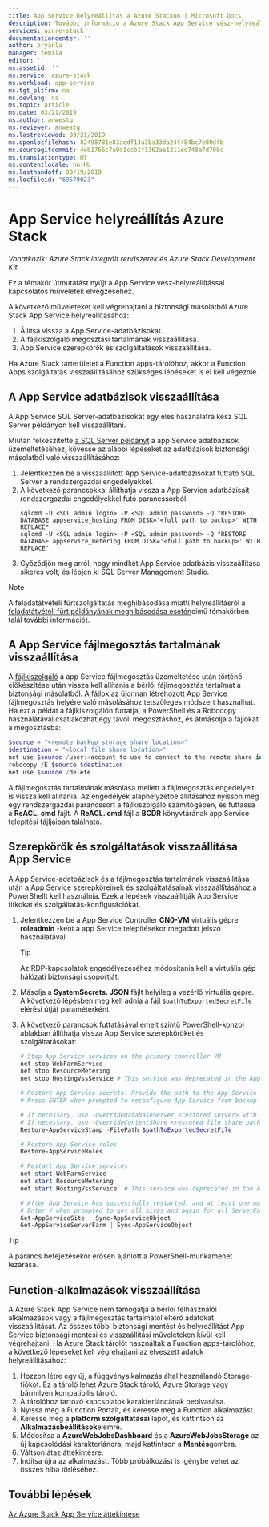 ```yaml
---
title: App Service helyreállítás a Azure Stackon | Microsoft Docs
description: További információ a Azure Stack App Service vész-helyreállításáról.
services: azure-stack
documentationcenter: ''
author: bryanla
manager: femila
editor: ''
ms.assetid: ''
ms.service: azure-stack
ms.workload: app-service
ms.tgt_pltfrm: na
ms.devlang: na
ms.topic: article
ms.date: 03/21/2019
ms.author: anwestg
ms.reviewer: anwestg
ms.lastreviewed: 03/21/2019
ms.openlocfilehash: 82498781e83aedf13a3ba33da24f484bc7e80d4b
ms.sourcegitcommit: 4eb1766c7a9d1ccb1f1362ae1211ec748a7d708c
ms.translationtype: MT
ms.contentlocale: hu-HU
ms.lasthandoff: 08/19/2019
ms.locfileid: "69579023"
---
```

# <a name="app-service-recovery-on-azure-stack"></a>App Service helyreállítás Azure Stack

*Vonatkozik: Azure Stack integrált rendszerek és Azure Stack Development Kit*  

Ez a témakör útmutatást nyújt a App Service vész-helyreállítással kapcsolatos műveletek elvégzéséhez.

A következő műveleteket kell végrehajtani a biztonsági másolatból Azure Stack App Service helyreállításához:
1. Állítsa vissza a App Service-adatbázisokat.
2. A fájlkiszolgáló megosztási tartalmának visszaállítása.
3. App Service szerepkörök és szolgáltatások visszaállítása.

Ha Azure Stack tárterületet a Function apps-tárolóhoz, akkor a Function Apps szolgáltatás visszaállításához szükséges lépéseket is el kell végeznie.

## <a name="restore-the-app-service-databases"></a>A App Service adatbázisok visszaállítása
A App Service SQL Server-adatbázisokat egy éles használatra kész SQL Server példányon kell visszaállítani. 

Miután felkészítette [a SQL Server példányt](azure-stack-app-service-before-you-get-started.md#prepare-the-sql-server-instance) a app Service adatbázisok üzemeltetéséhez, kövesse az alábbi lépéseket az adatbázisok biztonsági másolatból való visszaállításához:

1. Jelentkezzen be a visszaállított App Service-adatbázisokat futtató SQL Server a rendszergazdai engedélyekkel.
2. A következő parancsokkal állíthatja vissza a App Service adatbázisait rendszergazdai engedélyekkel futó parancssorból:
    ```dos
    sqlcmd -U <SQL admin login> -P <SQL admin password> -Q "RESTORE DATABASE appservice_hosting FROM DISK='<full path to backup>' WITH REPLACE"
    sqlcmd -U <SQL admin login> -P <SQL admin password> -Q "RESTORE DATABASE appservice_metering FROM DISK='<full path to backup>' WITH REPLACE"
    ```
3. Győződjön meg arról, hogy mindkét App Service adatbázis visszaállítása sikeres volt, és lépjen ki SQL Server Management Studio.

> [!NOTE]
> A feladatátvételi fürtszolgáltatás meghibásodása miatti helyreállításról a [feladatátvételi fürt példányának meghibásodása esetén](https://docs.microsoft.com/sql/sql-server/failover-clusters/windows/recover-from-failover-cluster-instance-failure?view=sql-server-2017)című témakörben talál további információt. 

## <a name="restore-the-app-service-file-share-content"></a>A App Service fájlmegosztás tartalmának visszaállítása
A [fájlkiszolgáló](azure-stack-app-service-before-you-get-started.md#prepare-the-file-server) a app Service fájlmegosztás üzemeltetése után történő előkészítése után vissza kell állítania a bérlői fájlmegosztás tartalmát a biztonsági másolatból. A fájlok az újonnan létrehozott App Service fájlmegosztás helyére való másolásához tetszőleges módszert használhat. Ha ezt a példát a fájlkiszolgálón futtatja, a PowerShell és a Robocopy használatával csatlakozhat egy távoli megosztáshoz, és átmásolja a fájlokat a megosztásba:

```powershell
$source = "<remote backup storage share location>"
$destination = "<local file share location>"
net use $source /user:<account to use to connect to the remote share in the format of domain\username> *
robocopy /E $source $destination
net use $source /delete
```

A fájlmegosztás tartalmának másolása mellett a fájlmegosztás engedélyeit is vissza kell állítania. Az engedélyek alaphelyzetbe állításához nyisson meg egy rendszergazdai parancssort a fájlkiszolgáló számítógépen, és futtassa a **ReACL. cmd** fájlt. A **ReACL. cmd** fájl a **BCDR** könyvtárának app Service telepítési fájljaiban található.

## <a name="restore-app-service-roles-and-services"></a>Szerepkörök és szolgáltatások visszaállítása App Service
A App Service-adatbázisok és a fájlmegosztás tartalmának visszaállítása után a App Service szerepköreinek és szolgáltatásainak visszaállításához a PowerShellt kell használnia. Ezek a lépések visszaállítják App Service titkokat és szolgáltatás-konfigurációkat.  

1. Jelentkezzen be a App Service Controller **CN0-VM** virtuális gépre **roleadmin** -ként a app Service telepítésekor megadott jelszó használatával. 
    > [!TIP]
    > Az RDP-kapcsolatok engedélyezéséhez módosítania kell a virtuális gép hálózati biztonsági csoportját. 
2. Másolja a **SystemSecrets. JSON** fájlt helyileg a vezérlő virtuális gépre. A következő lépésben meg kell adnia a fájl `$pathToExportedSecretFile` elérési útját paraméterként.
3. A következő parancsok futtatásával emelt szintű PowerShell-konzol ablakban állíthatja vissza App Service szerepköröket és szolgáltatásokat:

    ```powershell
    # Stop App Service services on the primary controller VM
    net stop WebFarmService
    net stop ResourceMetering
    net stop HostingVssService # This service was deprecated in the App Service 1.5 release and is not required after the App Service 1.4 release.

    # Restore App Service secrets. Provide the path to the App Service secrets file copied from backup. For example, C:\temp\SystemSecrets.json.
    # Press ENTER when prompted to reconfigure App Service from backup 

    # If necessary, use -OverrideDatabaseServer <restored server> with Restore-AppServiceStamp when the restored database server has a different address than backed-up deployment.
    # If necessary, use -OverrideContentShare <restored file share path> with Restore-AppServiceStamp when the restored file share has a different path from backed-up deployment.
    Restore-AppServiceStamp -FilePath $pathToExportedSecretFile 

    # Restore App Service roles
    Restore-AppServiceRoles

    # Restart App Service services
    net start WebFarmService
    net start ResourceMetering
    net start HostingVssService  # This service was deprecated in the App Service 1.5 release and is not required after the App Service 1.4 release.

    # After App Service has successfully restarted, and at least one management server is in ready state, synchronize App Service objects to complete the restore
    # Enter Y when prompted to get all sites and again for all ServerFarm entities.
    Get-AppServiceSite | Sync-AppServiceObject
    Get-AppServiceServerFarm | Sync-AppServiceObject
    ```

> [!TIP]
> A parancs befejezésekor erősen ajánlott a PowerShell-munkamenet lezárása.

## <a name="restore-function-apps"></a>Function-alkalmazások visszaállítása 
A Azure Stack App Service nem támogatja a bérlői felhasználói alkalmazások vagy a fájlmegosztás tartalmától eltérő adatokat visszaállítását. Az összes többi biztonsági mentést és helyreállítást App Service biztonsági mentési és visszaállítási műveleteken kívül kell végrehajtani. Ha Azure Stack tárolót használtak a Function apps-tárolóhoz, a következő lépéseket kell végrehajtani az elveszett adatok helyreállításához:

1. Hozzon létre egy új, a függvényalkalmazás által használandó Storage-fiókot. Ez a tároló lehet Azure Stack tároló, Azure Storage vagy bármilyen kompatibilis tároló.
2. A tárolóhoz tartozó kapcsolatok karakterláncának beolvasása.
3. Nyissa meg a Function Portalt, és keresse meg a Function alkalmazást.
4. Keresse meg a **platform szolgáltatásai** lapot, és kattintson az **Alkalmazásbeállítások**elemre.
5. Módosítsa a **AzureWebJobsDashboard** és a **AzureWebJobsStorage** az új kapcsolódási karakterláncra, majd kattintson a **Mentés**gombra.
6. Váltson átaz áttekintésre.
7. Indítsa újra az alkalmazást. Több próbálkozást is igénybe vehet az összes hiba törléséhez.

## <a name="next-steps"></a>További lépések
[Az Azure Stack App Service áttekintése](azure-stack-app-service-overview.md)
